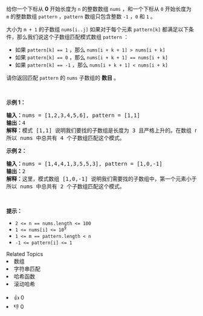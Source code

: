 <p>给你一个下标从 <strong>0</strong>&nbsp;开始长度为 <code>n</code>&nbsp;的整数数组&nbsp;<code>nums</code>&nbsp;，和一个下标从 <code>0</code>&nbsp;开始长度为 <code>m</code>&nbsp;的整数数组&nbsp;<code>pattern</code>&nbsp;，<code>pattern</code>&nbsp;数组只包含整数&nbsp;<code>-1</code>&nbsp;，<code>0</code>&nbsp;和&nbsp;<code>1</code>&nbsp;。</p>

<p>大小为 <code>m + 1</code>&nbsp;的<span data-keyword="subarray">子数组</span>&nbsp;<code>nums[i..j]</code>&nbsp;如果对于每个元素 <code>pattern[k]</code>&nbsp;都满足以下条件，那么我们说这个子数组匹配模式数组&nbsp;<code>pattern</code>&nbsp;：</p>

<ul> 
 <li>如果 <code>pattern[k] == 1</code> ，那么 <code>nums[i + k + 1] &gt; nums[i + k]</code></li> 
 <li>如果&nbsp;<code>pattern[k] == 0</code>&nbsp;，那么&nbsp;<code>nums[i + k + 1] == nums[i + k]</code></li> 
 <li>如果&nbsp;<code>pattern[k] == -1</code>&nbsp;，那么&nbsp;<code>nums[i + k + 1] &lt; nums[i + k]</code></li> 
</ul>

<p>请你返回匹配 <code>pattern</code>&nbsp;的 <code>nums</code>&nbsp;子数组的 <strong>数目</strong>&nbsp;。</p>

<p>&nbsp;</p>

<p><strong class="example">示例 1：</strong></p>

<pre>
<b>输入：</b>nums = [1,2,3,4,5,6], pattern = [1,1]
<b>输出：</b>4
<b>解释：</b>模式 [1,1] 说明我们要找的子数组是长度为 3 且严格上升的。在数组 nums 中，子数组 [1,2,3] ，[2,3,4] ，[3,4,5] 和 [4,5,6] 都匹配这个模式。
所以 nums 中总共有 4 个子数组匹配这个模式。
</pre>

<p><strong class="example">示例 2：</strong></p>

<pre>
<b>输入：</b>nums = [1,4,4,1,3,5,5,3], pattern = [1,0,-1]
<b>输出：</b>2
<strong>解释：</strong>这里，模式数组 [1,0,-1] 说明我们需要找的子数组中，第一个元素小于第二个元素，第二个元素等于第三个元素，第三个元素大于第四个元素。在 nums 中，子数组 [1,4,4,1] 和 [3,5,5,3] 都匹配这个模式。
所以 nums 中总共有 2 个子数组匹配这个模式。
</pre>

<p>&nbsp;</p>

<p><strong>提示：</strong></p>

<ul> 
 <li><code>2 &lt;= n == nums.length &lt;= 100</code></li> 
 <li><code>1 &lt;= nums[i] &lt;= 10<sup>9</sup></code></li> 
 <li><code>1 &lt;= m == pattern.length &lt; n</code></li> 
 <li><code>-1 &lt;= pattern[i] &lt;= 1</code></li> 
</ul>

<div><div>Related Topics</div><div><li>数组</li><li>字符串匹配</li><li>哈希函数</li><li>滚动哈希</li></div></div><br><div><li>👍 0</li><li>👎 0</li></div>